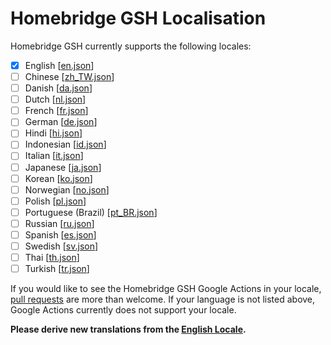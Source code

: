 # Homebridge GSH Localisation

Homebridge GSH currently supports the following locales:

- [x] English [[en.json](./en.json)]
- [ ] Chinese [[zh_TW.json](./zh_TW.json)]
- [ ] Danish [[da.json](./da.json)]
- [ ] Dutch [[nl.json](./nl.json)]
- [ ] French [[fr.json](./fr.json)]
- [ ] German [[de.json](./de.json)]
- [ ] Hindi [[hi.json](./hi.json)]
- [ ] Indonesian [[id.json](./id.json)]
- [ ] Italian [[it.json](./it.json)]
- [ ] Japanese [[ja.json](./ja.json)]
- [ ] Korean [[ko.json](./ko.json)]
- [ ] Norwegian [[no.json](./no.json)]
- [ ] Polish [[pl.json](./pl.json)]
- [ ] Portuguese (Brazil) [[pt_BR.json](./pt_BR.json)]
- [ ] Russian [[ru.json](./ru.json)]
- [ ] Spanish [[es.json](./es.json)]
- [ ] Swedish [[sv.json](./sv.json)]
- [ ] Thai [[th.json](./th.json)]
- [ ] Turkish [[tr.json](./tr.json)]

If you would like to see the Homebridge GSH Google Actions in your locale, [pull requests](https://help.github.com/en/articles/creating-a-pull-request) are more than welcome. If your language is not listed above, Google Actions currently does not support your locale.

**Please derive new translations from the [English Locale](./en.json).**
